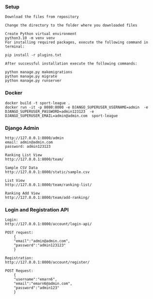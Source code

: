 ### Setup
    Download the files from repository

    Change the directory to the folder where you downloaded files

    Create Python virtual environment
    python3.10 -m venv venv
    For installing required packages, execute the following command in terminal:

    pip install -r plugins.txt

    After successful installation execute the following commands:
    
    python manage.py makemigrations
    python manage.py migrate
    python manage.py runserver

### Docker

    docker build -t sport-league .
    docker run -it -p 8080:8000 -e DJANGO_SUPERUSER_USERNAME=admin  -e DJANGO_SUPERUSER_PASSWORD=admin123123  -e DJANGO_SUPERUSER_EMAIL=admin@admin.com  sport-league

### Django Admin 
    http://127.0.0.1:8000/admin
    email: admin@admin.com
    password: admin123123
    
    Ranking List View
    http://127.0.0.1:8000/team/
    
    Sample CSV Data
    http://127.0.0.1:8000/static/sample.csv

    List View
    http://127.0.0.1:8000/team/ranking-list/

    Ranking Add View
    http://127.0.0.1:8000/team/add-ranking/
    

### Login and Registration API

    Login:
    http://127.0.0.1:8000/account/login-api/

    POST request: 
        {
        "email":"admin@admin.com",
        "password":"admin123123"
        }
    
    Registration:
    http://127.0.0.1:8000/account/register/

    POST Request:
        {
        "username":"emarn6",
        "email":"emarn6@admin.com",
        "password":"admin123"
        }

